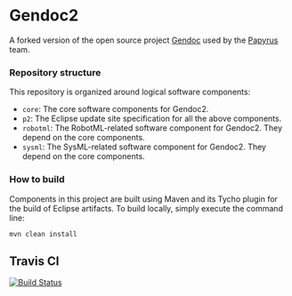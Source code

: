 # Gendoc2
A forked version of the open source project [Gendoc][2] used by the [Papyrus][1] team.

### Repository structure ###

This repository is organized around logical software components:

* `core`: The core software components for Gendoc2.
* `p2`: The Eclipse update site specification for all the above components.
* `robotml`: The RobotML-related software component for Gendoc2. They depend on the core components.
* `sysml`: The SysML-related software component for Gendoc2. They depend on the core components.


### How to build ###

Components in this project are built using Maven and its Tycho plugin for the build of Eclipse artifacts.
To build locally, simply execute the command line:

```
mvn clean install
```

## Travis CI 
[![Build Status](https://travis-ci.org/bmaggi/Gendoc2.svg?branch=master)](https://travis-ci.org/bmaggi/Gendoc2)

[1]:http://www.eclipse.org/papyrus/
[2]:http://www.eclipse.org/gendoc/

